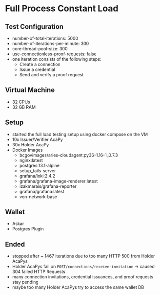 # Full Process Constant Load

## Test Configuration
- number-of-total-iterations: 5000
- number-of-iterations-per-minute: 300
- core-thread-pool-size: 300
- use-connectionless-proof-requests: false
- one iteration consists of the following steps:
  - Create a connection
  - Issue a credential
  - Send and verify a proof request
  
## Virtual Machine
- 32 CPUs
- 32 GB RAM

## Setup
- started the full load testing setup using docker compose on the VM
- 10x Issuer/Verifier AcaPy
- 30x Holder AcaPy
- Docker Images
  - bcgovimages/aries-cloudagent:py36-1.16-1_0.7.3
  - nginx:latest                                  
  - postgres:13.1-alpine                          
  - setup_tails-server                            
  - grafana/loki:2.4.2                            
  - grafana/grafana-image-renderer:latest         
  - izakmarais/grafana-reporter                   
  - grafana/grafana:latest                        
  - von-network-base                             

## Wallet
- Askar
- Postgres Plugin


## Ended
- stopped after ~ 1467 iterations due to too many HTTP 500 from Holder AcaPys
- Holder AcaPys fail on `POST/connections/receive-invitation` -> caused 304 failed HTTP Requests
- many connection invitations, credential issuances, and proof requests stay pending
- maybe too many Holder AcaPys try to access the same wallet DB